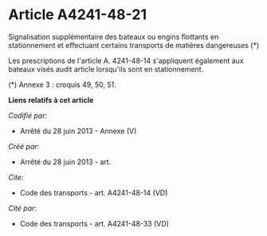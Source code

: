 # Article A4241-48-21

Signalisation supplémentaire des bateaux ou engins flottants en stationnement et effectuant certains transports de matières
dangereuses (*) 

Les prescriptions de l'article A. 4241-48-14 s'appliquent également aux bateaux visés audit article lorsqu'ils sont en
stationnement. 

(*) Annexe 3 : croquis 49, 50, 51.

**Liens relatifs à cet article**

_Codifié par_:

  - Arrêté du 28 juin 2013 -  Annexe (V)

_Créé par_:

  - Arrêté du 28 juin 2013 - art.

_Cite_:

  - Code des transports - art. A4241-48-14 (VD)

_Cité par_:

  - Code des transports - art. A4241-48-33 (VD)
